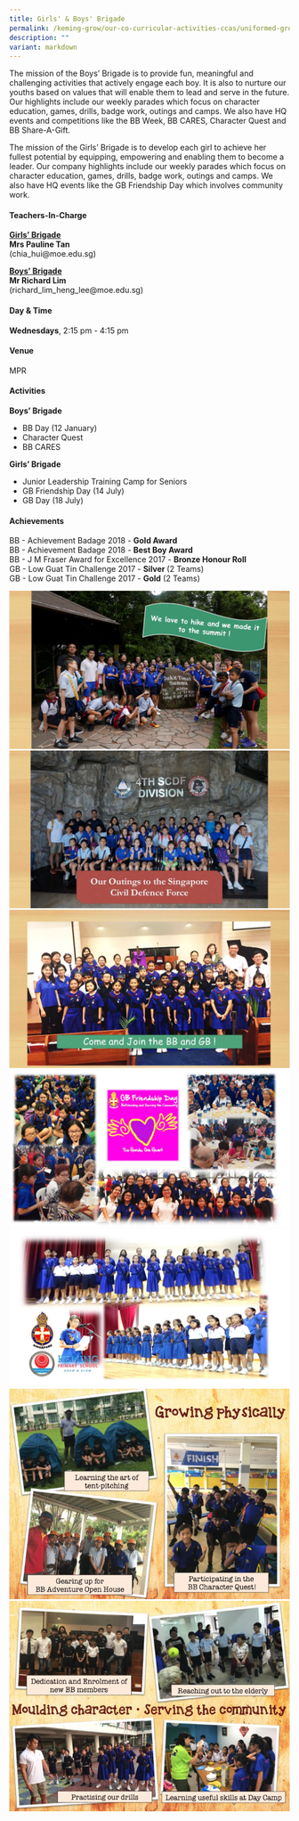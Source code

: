 ```yaml
---
title: Girls' & Boys' Brigade
permalink: /keming-grow/our-co-curricular-activities-ccas/uniformed-groups/girls-n-boys-brigade/
description: ""
variant: markdown
---
```

<p>The mission of the Boys’ Brigade is to provide fun, meaningful and challenging activities that actively engage each boy. It is also to nurture our youths based on values that will enable them to lead and serve in the future. Our highlights include our weekly parades which focus on character education, games, drills, badge work, outings and camps. We also have HQ events and competitions like the BB Week, BB CARES, Character Quest and BB Share-A-Gift.</p>
<p>The mission of the Girls’ Brigade is to develop each girl to achieve her fullest potential by equipping, empowering and enabling them to become a leader. Our company highlights include our weekly parades which focus on character education, games, drills, badge work, outings and camps. We also have HQ events like the GB Friendship Day which involves community work.</p>
<h4>Teachers-In-Charge</h4>
<p><strong><u>Girls’ Brigade<br></u></strong><strong>Mrs Pauline Tan<br></strong>(chia_hui@moe.edu.sg)</p>
<p><strong><u>Boys’ Brigade<br></u></strong><strong>Mr Richard Lim<br></strong>(richard_lim_heng_lee@moe.edu.sg)</p>
<h4><strong>Day &amp; Time</strong></h4>
<p><strong>Wednesdays</strong>, 2:15 pm - 4:15 pm</p>
<h4>Venue</h4>
<p>MPR</p>
<h4>Activities</h4>
<p><strong>Boys’ Brigade</strong></p>
<ul>
<li>BB Day (12 January)</li>
<li>Character Quest</li>
<li>BB CARES</li>
</ul>
<p><strong>Girls’ Brigade</strong></p>
<ul>
<li>Junior Leadership Training Camp for Seniors</li>
<li>GB Friendship Day (14 July)</li>
<li>GB Day (18 July)</li>
</ul>
<h4>Achievements</h4>
<p>BB - Achievement Badage 2018 - <strong>Gold Award<br></strong>BB - Achievement Badage 2018 -&nbsp;<strong>Best Boy Award<br></strong>BB - J M Fraser Award for Excellence 2017 -&nbsp;<strong>Bronze Honour Roll<br></strong>GB - Low Guat Tin Challenge 2017 -&nbsp;<strong>Silver&nbsp;</strong>(2 Teams)<br>GB - Low Guat Tin Challenge 2017 -&nbsp;<strong>Gold</strong>&nbsp;(2 Teams)</p>
<img src="/images/bb2.jpg"><br>
<img src="/images/bb3.jpg"><br>
<img src="/images/bb4.jpg"><br>
<img src="/images/bb5.jpg"><br>
<img src="/images/bb6.jpg"><br>
<img src="/images/bb7.jpg"><br>
<img src="/images/bb8.jpg">